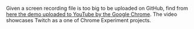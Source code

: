 Given a screen recording file is too big to be uploaded on GitHub, find from [here the demo uploaded to YouTube by the Google Chrome](https://www.youtube.com/watch?v=ek8Gy_lK08k). The video showcases Twitch as a one of Chrome Experiment projects.
